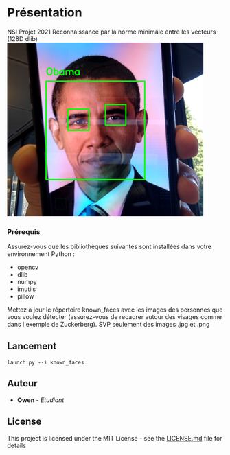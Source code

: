# Présentation
NSI Projet 2021
Reconnaissance par la norme minimale entre les vecteurs (128D dlib)
![Alt Text](Capture.PNG)


### Prérequis

Assurez-vous que les bibliothèques suivantes sont installées dans votre environnement Python :

- opencv
- dlib
- numpy
- imutils
- pillow

Mettez à jour le répertoire known_faces avec les images des personnes que vous voulez détecter (assurez-vous de recadrer autour des visages comme dans l'exemple de Zuckerberg).
SVP seulement des images .jpg et .png

## Lancement

```
launch.py --i known_faces
```

## Auteur

* **Owen** - *Etudiant* 

## License

This project is licensed under the MIT License - see the [LICENSE.md](LICENSE.md) file for details
